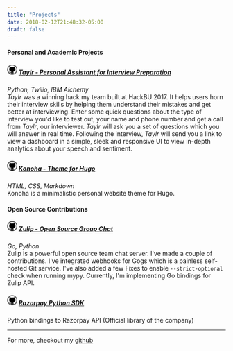 ```yaml
---
title: "Projects"
date: 2018-02-12T21:48:32-05:00
draft: false
---
```


#### **Personal and Academic Projects**

##### [![github-icon][github-icon]][taylr] [Taylr - Personal Assistant for Interview Preparation][taylr]
*Python, Twilio, IBM Alchemy*  
*Taylr* was a winning hack my team built at HackBU 2017. It helps users horn
their interview skills by helping them understand their mistakes and get better
at interviewing. Enter some quick questions about the type of interview you'd
like to test out, your name and phone number and get a call from *Taylr*, our
interviewer. *Taylr* will ask you a set of questions which you will answer in
real time. Following the interview, *Taylr* will send you a link to view a
dashboard in a simple, sleek and responsive UI to view in-depth analytics about
your speech and sentiment.

##### [![github-icon][github-icon]][konoha] [Konoha - Theme for Hugo][konoha]
*HTML, CSS, Markdown*  
Konoha is a minimalistic personal website theme for Hugo. 

#### **Open Source Contributions**

##### [![github-icon][github-icon]][zulip] [Zulip - Open Source Group Chat][zulip]
*Go, Python*  
Zulip is a powerful open source team chat server. I've made a couple of
contributions. I've integrated webhooks for Gogs which is a painless self-hosted
Git service. I've also added a few Fixes to enable `--strict-optional` check
when running mypy. Currently, I'm implementing Go bindings for Zulip API.

##### [![github-icon][github-icon]][razorpay] [Razorpay Python SDK][razorpay]
Python bindings to Razorpay API (Official library of the company)


---
For more, checkout my [github] 

[fbterminal]: https://github.com/decached/fbterminal
[github]: https://github.com/decached
[github-icon]: /img/github.png
[konoha]: https://github.com/decached/konoha
[razorpay]: https://github.com/decached/razorpay-python
[taylr]: https://github.com/decached/taylr
[zulip]: https://github.com/zulip/zulip/commits?author=decached
